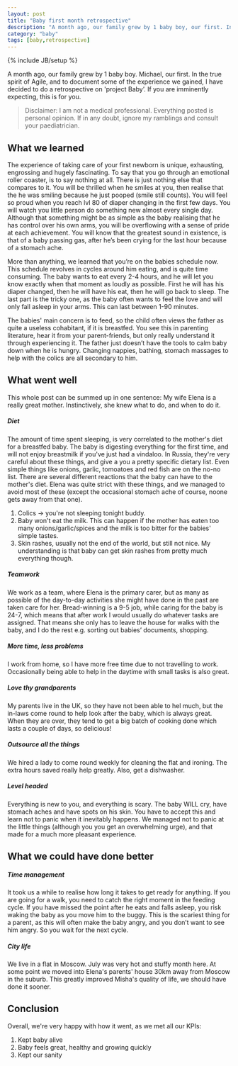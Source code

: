 ```yaml
---
layout: post
title: "Baby first month retrospective"
description: "A month ago, our family grew by 1 baby boy, our first. In the true spirit of Agile, and to document some of the experience we gained, I have decided to do a retrospective on 'project Baby’."
category: "baby"
tags: [baby,retrospective]
---
```

{% include JB/setup %}

A month ago, our family grew by 1 baby boy. Michael, our first. In the true spirit of Agile, and to document some of the experience we gained, I have decided to do a retrospective on 'project Baby’. If you are imminently expecting, this is for you.

> Disclaimer: I am not a medical professional. Everything posted is personal opinion. If in any doubt, ignore my ramblings and consult your paediatrician.

What we learned
----------------
The experience of taking care of your first newborn is unique, exhausting, engrossing and hugely fascinating. To say that you go through an emotional roller coaster, is to say nothing at all. There is just nothing else that compares to it. You will be thrilled when he smiles at you, then realise that the he was smiling because he just pooped (smile still counts). You will feel so proud when you reach lvl 80 of diaper changing in the first few days. You will watch you little person do something new almost every single day. Although that something might be as simple as the baby realising that he has control over his own arms, you will be overflowing with a sense of pride at each achievement. You will know that the greatest sound in existence, is that of a baby passing gas, after he’s been crying for the last hour because of a stomach ache. 

More than anything, we learned that you’re on the babies schedule now. This schedule revolves in cycles around him eating, and is quite time consuming. The baby wants to eat every 2-4 hours, and he will let you know exactly when that moment as loudly as possible. First he will has his diaper changed, then he will have his eat, then he will go back to sleep. The last part is the tricky one, as the baby often wants to feel the love and will only fall asleep in your arms. This can last between 1-90 minutes.

The babies' main concern is to feed, so the child often views the father as quite a useless cohabitant, if it is breastfed. You see this in parenting literature, hear it from your parent-friends, but only really understand it through experiencing it. The father just doesn’t have the tools to calm baby down when he is hungry. Changing nappies, bathing, stomach massages to help with the colics are all secondary to him.
 
What went well
--------------
This whole post can be summed up in one sentence: My wife Elena is a really great mother. Instinctively, she knew what to do, and when to do it.

##### Diet
The amount of time spent sleeping, is very correlated to the mother's diet for a breastfed baby. The baby is digesting everything for the first time, and will not enjoy breastmilk if you've just had a vindaloo. In Russia, they're very careful about these things, and give a you a pretty specific dietary list. Even simple things like onions, garlic, tomoatoes and red fish are on the no-no list. There are several different reactions that the baby can have to the mother's diet. Elena was quite strict with these things, and we managed to avoid most of these (except the occasional stomach ache of course, noone gets away from that one).
1. Colics -> you're not sleeping tonight buddy.
2. Baby won't eat the milk. This can happen if the mother has eaten too many onions/garlic/spices and the milk is too bitter for the babies' simple tastes.
3. Skin rashes, usually not the end of the world, but still not nice. My understanding is that baby can get skin rashes from pretty much everything though.


##### Teamwork
We work as a team, where Elena is the primary carer, but as many as possible of the day-to-day activities she might have done in the past are taken care for her. Bread-winning is a 9-5 job, while caring for the baby is 24-7, which means that after work I would usually do whatever tasks are assigned. That means she only has to leave the house for walks with the baby, and I do the rest e.g. sorting out babies’ documents, shopping.

##### More time, less problems
I work from home, so I have more free time due to not travelling to work. Occasionally being able to help in the daytime with small tasks is also great.

##### Love thy grandparents
My parents live in the UK, so they have not been able to hel much, but the in-laws come round to help look after the baby, which is always great. When they are over, they tend to get a big batch of cooking done which lasts a couple of days, so delicious!

##### Outsource all the things
We hired a lady to come round weekly for cleaning the flat and ironing. The extra hours saved really help greatly.
Also, get a dishwasher.

##### Level headed
Everything is new to you, and everything is scary. The baby WILL cry, have stomach aches and have spots on his skin. You have to accept this and learn not to panic when it inevitably happens. We managed not to panic at the little things (although you you get an overwhelming urge), and that made for a much more pleasant experience.


What we could have done better
------------------------------

##### Time management
It took us a while to realise how long it takes to get ready for anything. If you are going for a walk, you need to catch the right moment in the feeding cycle. If you have missed the point after he eats and falls asleep, you risk waking the baby as you move him to the buggy. This is the scariest thing for a parent, as this will often make the baby angry, and you don’t want to see him angry. So you wait for the next cycle.

##### City life
We live in a flat in Moscow. July was very hot and stuffy month here. At some point we moved into Elena's parents' house 30km away from Moscow in the suburb. This greatly improved Misha's quality of life, we should have done it sooner.

Conclusion
--------

Overall, we're very happy with how it went, as we met all our KPIs:
  1. Kept baby alive
  2. Baby feels great, healthy and growing quickly
  3. Kept our sanity